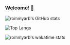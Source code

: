 ### Welcome! 👋

![rommyarb's GitHub stats](https://github-readme-stats.vercel.app/api?username=rommyarb&show_icons=true&include_all_commits=true&theme=transparent&card_width=500)

![Top Langs](https://github-readme-stats.vercel.app/api/top-langs?username=rommyarb&theme=transparent&langs_count=10&layout=pie&card_width=500)

![rommyarb's wakatime stats](https://github-readme-stats.vercel.app/api/wakatime?username=yus_ham&theme=transparent&card_width=500)
